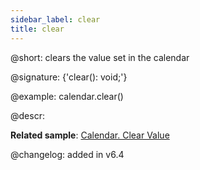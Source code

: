 ```yaml
---
sidebar_label: clear
title: clear
---          
```


@short: clears the value set in the calendar

@signature: {'clear(): void;'}

@example:
calendar.clear()



@descr:

**Related sample**: [Calendar. Clear Value](https://snippet.dhtmlx.com/zu2n05at)

@changelog: added in v6.4
